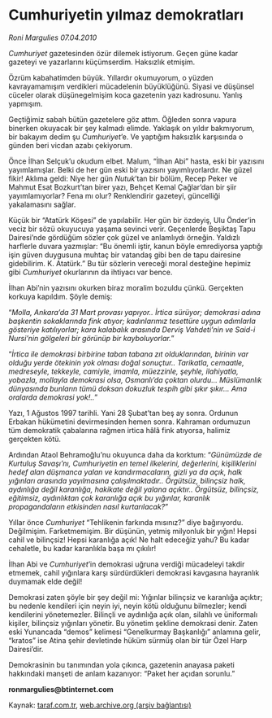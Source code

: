 # Cumhuriyetin yılmaz demokratları

*Roni Margulies 07.04.2010*

<div class="yazi"><p><i>Cumhuriyet</i> gazetesinden özür dilemek istiyorum. Geçen güne kadar gazeteyi ve yazarlarını küçümserdim. Haksızlık etmişim.</p>
<p>Özrüm kabahatimden büyük. Yıllardır okumuyorum, o yüzden kavrayamamışım verdikleri mücadelenin büyüklüğünü. Siyasi ve düşünsel cüceler olarak düşünegelmişim koca gazetenin yazı kadrosunu. Yanlış yapmışım.</p>
<p>Geçtiğimiz sabah bütün gazetelere göz attım. Öğleden sonra vapura binerken okuyacak bir şey kalmadı elimde. Yaklaşık on yıldır bakmıyorum, bir bakayım dedim şu <i>Cumhuriyet</i>’e. Ve yaptığım haksızlık karşısında o günden beri vicdan azabı çekiyorum.</p>
<p>Önce İlhan Selçuk’u okudum elbet. Malum, “İlhan Abi” hasta, eski bir yazısını yayımlamışlar. Belki de her gün eski bir yazısını yayımlıyorlardır. Ne güzel fikir! Aklıma geldi: Niye her gün <i>Nutuk</i>’tan bir bölüm, Recep Peker ve Mahmut Esat Bozkurt’tan birer yazı, Behçet Kemal Çağlar’dan bir şiir yayımlamıyorlar? Fena mı olur? Renklendirir gazeteyi, güncelliği yakalamasını sağlar.</p>
<p>Küçük bir “Atatürk Köşesi” de yapılabilir. Her gün bir özdeyiş, Ulu Önder’in veciz bir sözü okuyucuya yaşama sevinci verir. Geçenlerde Beşiktaş Tapu Dairesi’nde gördüğüm sözler çok güzel ve anlamlıydı örneğin. Yaldızlı harflerle duvara yazmışlar: “Bu önemli iştir, kanun böyle emrediyorsa yaptığı işin güven duygusuna muhtaç bir vatandaş gibi ben de tapu dairesine gidebilirim. K. Atatürk.” Bu tür sözlerin vereceği moral desteğine hepimiz gibi <i>Cumhuriyet</i> okurlarının da ihtiyacı var bence.</p>
<p>İlhan Abi’nin yazısını okurken biraz moralim bozuldu çünkü. Gerçekten korkuya kapıldım. Şöyle demiş:</p>
<p>“<i>Molla, Ankara’da 31 Mart provası yapıyor.. İrtica sürüyor; demokrasi adına başkentin sokaklarında fink atıyor; kadınlarımız tesettüre uygun adımlarla gösteriye katılıyorlar; kara kalabalık arasında Derviş Vahdeti’nin ve Said-i Nursi’nin gölgeleri bir görünüp bir kayboluyorlar.</i>”</p>
<p>“<i>İrtica ile demokrasi birbirine taban tabana zıt olduklarından, birinin var olduğu yerde ötekinin yok olması doğal sonuçtur.. Tarikatla, cemaatle, medreseyle, tekkeyle, camiyle, imamla, müezzinle, şeyhle, ilahiyatla, yobazla, mollayla demokrasi olsa, Osmanlı’da çoktan olurdu... Müslümanlık dünyasında bunların tümü doksan dokuzluk tespih gibi şıkır şıkır... Ama oralarda demokrasi yok!..</i>”</p>
<p>Yazı, 1 Ağustos 1997 tarihli. Yani 28 Şubat’tan beş ay sonra. Ordunun Erbakan hükümetini devirmesinden hemen sonra. Kahraman ordumuzun tüm demokratik çabalarına rağmen irtica hâlâ fink atıyorsa, halimiz gerçekten kötü.</p>
<p>Ardından Ataol Behramoğlu’nu okuyunca daha da korktum: “<i>Günümüzde de Kurtuluş Savaşı’nı, Cumhuriyetin en temel ilkelerini, değerlerini, kişiliklerini hedef alan düşmanca yalan ve kandırmacaların, gizli ya da açık, halk yığınları arasında yayılmasına çalışılmaktadır.. Örgütsüz, bilinçsiz halk, aydınlığa değil karanlığa, hakikate değil yalana açıktır.. Örgütsüz, bilinçsiz, eğitimsiz, aydınlıktan çok karanlığa açık bu yığınlar, karanlık propagandaların etkisinden nasıl kurtarılacak?</i>”</p>
<p>Yıllar önce <i>Cumhuriyet</i> “Tehlikenin farkında mısınız?” diye bağırıyordu. Değilmişim. Farketmemişim. Bir düşünün, yetmiş milyonluk bir yığın! Hepsi cahil ve bilinçsiz! Hepsi karanlığa açık! Ne halt edeceğiz yahu? Bu kadar cehaletle, bu kadar karanlıkla başa mı çıkılır!</p>
<p>İlhan Abi ve <i>Cumhuriyet</i>’in demokrasi uğruna verdiği mücadeleyi takdir etmemek, cahil yığınlara karşı sürdürdükleri demokrasi kavgasına hayranlık duymamak elde değil!</p>
<p>Demokrasi zaten şöyle bir şey değil mi: Yığınlar bilinçsiz ve karanlığa açıktır; bu nedenle kendileri için neyin iyi, neyin kötü olduğunu bilmezler; kendi kendilerini yönetemezler. Bilinçli ve aydınlığa açık olan, silahlı ve üniformalı kişiler, bilinçsiz yığınları yönetir. Bu yönetim şekline demokrasi denir. Zaten eski Yunancada “demos” kelimesi “Genelkurmay Başkanlığı” anlamına gelir, “kratos” ise Atina şehir devletinde hüküm sürmüş olan bir tür Özel Harp Dairesi’dir.</p>
<p>Demokrasinin bu tanımından yola çıkınca, gazetenin anayasa paketi hakkındaki manşeti de anlam kazanıyor: “Paket her açıdan sorunlu.”</p>
<p><b>ronmargulies@btinternet.com</b></p></div>

Kaynak: [taraf.com.tr](http://www.taraf.com.tr:80/makale/10790.htm), [web.archive.org (arşiv bağlantısı)](http://web.archive.org/web/20100410121628/http://www.taraf.com.tr:80/makale/10790.htm)
